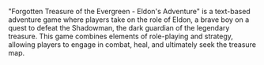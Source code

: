 "Forgotten Treasure of the Evergreen - Eldon's Adventure" is a text-based adventure game where players take on the role of Eldon, a brave boy on a quest to defeat the Shadowman, the dark guardian of the legendary treasure. This game combines elements of role-playing and strategy, allowing players to engage in combat, heal, and ultimately seek the treasure map.
